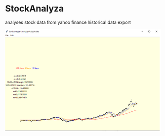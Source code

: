 # StockAnalyza
analyses stock data from yahoo finance historical data export

![StockAnalyza](https://github.com/nthomasCUBE/StockAnalyza/blob/main/Figure1.png)
